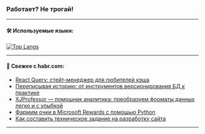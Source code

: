 ### Работает? Не трогай!

---
<!--
#### 🛠️ Technical stack:

![Java](https://img.shields.io/badge/Java-informational?logo=Oracle&style=flat&logoColor=white&color=FF4500)
![Kotlin](https://img.shields.io/badge/Kotlin-informational?logo=Kotlin&style=flat&logoColor=white&color=774D97)
![TS](https://img.shields.io/badge/TypeScript-informational?logo=typeScript&style=flat&logoColor=black&color=017acc)
![Python](https://img.shields.io/badge/Python-informational?logo=Python&style=flat&logoColor=black&color=ffdd54) <br>
![Spring](https://img.shields.io/badge/Spring-informational?logo=Spring&style=flat&logoColor=white&color=6DB33F) 
![SpringBoot](https://img.shields.io/badge/SpringBoot-informational?logo=SpringBoot&style=flat&logoColor=white&color=6DB33F)
![Nest](https://img.shields.io/badge/NestJS-informational?logo=NestJS&style=flat&logoColor=white&color=E0234E) 
![NodeJS](https://img.shields.io/badge/NodeJS-informational?logo=node.js&style=flat&logoColor=white&color=70A760)<br>
![PostgreSQL](https://img.shields.io/badge/PostgreSQL-informational?logo=PostgreSQL&style=flat&logoColor=white&color=DAA520)
![MongoDB](https://img.shields.io/badge/MongoDB-informational?logo=MongoDB&style=flat&logoColor=white&color=870000)
![Apache](https://img.shields.io/badge/Apache-informational?logo=apache&style=flat&logoColor=white&color=f74e28)

___ 
-->

#### 🛠️ Используемые языки:

[![Top Langs](https://github-readme-stats-u2qms2cxw-advtsettinggmailcoms-projects.vercel.app/api/top-langs/?username=zloylis&langs_count=10&hide_title=true&title_color=e6edf3&size_weight=0.5&count_weight=0.5&layout=compact&hide_progress=true&hide_border=true&theme=dracula)](https://github.com/zloylis)

<!---


####  :octocat:&nbsp;&nbsp; Статистика:

![GitHub stats](https://github-readme-stats-u2qms2cxw-advtsettinggmailcoms-projects.vercel.app/api?username=zloylis&show_icons=true&hide_border=true&theme=dracula&title_color=e6edf3&include_all_commits=true&count_private=true&hide_rank=false&hide_title=true&rank_icon=github)
-->
---

#### 💬 Свежее с habr.com:

<!-- BLOG-POST-LIST:START -->
- [React Query: стейт-менеджер для любителей кэша](https://habr.com/ru/companies/ru_mts/articles/828240/?utm_source=habrahabr&utm_medium=rss&utm_campaign=828240)
- [Переписывая историю: от инструментов версионирования БД к практике](https://habr.com/ru/companies/spring_aio/articles/827976/?utm_source=habrahabr&utm_medium=rss&utm_campaign=827976)
- [XJProfessor — помощник аналитика: преобразуем форматы данных легко и с улыбкой](https://habr.com/ru/companies/T1Holding/articles/824434/?utm_source=habrahabr&utm_medium=rss&utm_campaign=824434)
- [Фармим очки в Microsoft Rewards с помощью Python](https://habr.com/ru/articles/828204/?utm_source=habrahabr&utm_medium=rss&utm_campaign=828204)
- [Как составить техническое задание на разработку сайта](https://habr.com/ru/articles/828192/?utm_source=habrahabr&utm_medium=rss&utm_campaign=828192)
<!-- BLOG-POST-LIST:END -->

---
